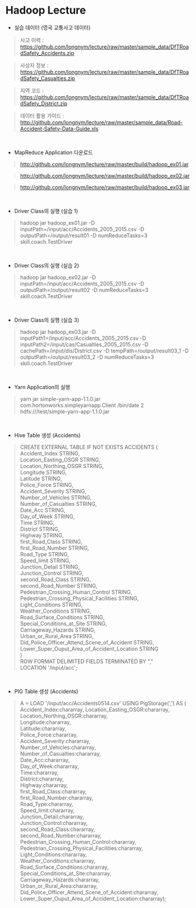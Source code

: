 Hadoop Lecture
==================

- 실습 데이터 (영국 교통사고 데이터)

> 사고 이력 : https://github.com/longnym/lecture/raw/master/sample_data/DfTRoadSafety_Accidents.zip

> 사상자 정보 : https://github.com/longnym/lecture/raw/master/sample_data/DfTRoadSafety_Casualties.zip

> 지역 코드 : https://github.com/longnym/lecture/raw/master/sample_data/DfTRoadSafety_District.zip

> 데이터 활용 가이드 : http://github.com/longnym/lecture/raw/master/sample_data/Road-Accident-Safety-Data-Guide.xls

<br>

- MapReduce Application 다운로드

> http://github.com/longnym/lecture/raw/master/build/hadoop_ex01.jar

> http://github.com/longnym/lecture/raw/master/build/hadoop_ex02.jar

> http://github.com/longnym/lecture/raw/master/build/hadoop_ex03.jar

<br>

- Driver Class의 실행 (실습 1)

>hadoop jar hadoop_ex01.jar -D inputPath=/input/acc/Accidents_2005_2015.csv -D outputPath=/output/result01 -D numReduceTasks=3 skill.coach.TestDriver

<br>

- Driver Class의 실행 (실습 2)

>hadoop jar hadoop_ex02.jar -D inputPath=/input/acc/Accidents_2005_2015.csv -D outputPath=/output/result02 -D numReduceTasks=3 skill.coach.TestDriver

<br>

- Driver Class의 실행 (실습 3)

>hadoop jar hadoop_ex03.jar -D inputPath1=/input/acc/Accidents_2005_2015.csv -D inputPath2=/input/cas/Casualties_2005_2015.csv -D cachePath=/input/dis/District.csv -D tempPath=/output/result03_1 -D outputPath=/output/result03_2 -D numReduceTasks=3 skill.coach.TestDriver

<br>

- Yarn Application의 실행

>yarn jar simple-yarn-app-1.1.0.jar com.hortonworks.simpleyarnapp.Client /bin/date 2 hdfs:///test/simple-yarn-app-1.1.0.jar

<br>

- Hive Table 생성 (Accidents)

>CREATE EXTERNAL TABLE IF NOT EXISTS ACCIDENTS (
<br>Accident_Index           STRING,
<br>Location_Easting_OSGR    STRING,
<br>Location_Northing_OSGR   STRING,
<br>Longitude                STRING,
<br>Latitude                 STRING,
<br>Police_Force             STRING,
<br>Accident_Severity        STRING,
<br>Number_of_Vehicles       STRING,
<br>Number_of_Casualties     STRING,
<br>Date_Acc                 STRING,
<br>Day_of_Week              STRING,
<br>Time                     STRING,
<br>District                 STRING,
<br>Highway                  STRING,
<br>first_Road_Class           STRING,
<br>first_Road_Number          STRING,
<br>Road_Type                STRING,
<br>Speed_limit              STRING,
<br>Junction_Detail          STRING,
<br>Junction_Control         STRING,
<br>second_Road_Class           STRING,
<br>second_Road_Number          STRING,
<br>Pedestrian_Crossing_Human_Control            STRING,
<br>Pedestrian_Crossing_Physical_Facilities      STRING,
<br>Light_Conditions                             STRING,
<br>Weather_Conditions                           STRING,
<br>Road_Surface_Conditions                      STRING,
<br>Special_Conditions_at_Site                   STRING,
<br>Carriageway_Hazards                          STRING,
<br>Urban_or_Rural_Area                          STRING,
<br>Did_Police_Officer_Attend_Scene_of_Accident  STRING,
<br>Lower_Super_Ouput_Area_of_Accident_Location  STRING
<br>)
<br>ROW FORMAT DELIMITED FIELDS TERMINATED BY ","
<br>LOCATION '/input/acc';

<br>

- PIG Table 생성 (Accidents)

>A = LOAD '/input/acc/Accidents0514.csv' USING PigStorage(',') AS (
<br>Accident_Index:chararray, Location_Easting_OSGR:chararray, Location_Northing_OSGR:chararray, 
<br>Longitude:chararray, 
<br>Latitude:chararray, 
<br>Police_Force:chararray, 
<br>Accident_Severity:chararray, 
<br>Number_of_Vehicles:chararray, 
<br>Number_of_Casualties:chararray, 
<br>Date_Acc:chararray, 
<br>Day_of_Week:chararray, 
<br>Time:chararray, 
<br>District:chararray, 
<br>Highway:chararray, 
<br>first_Road_Class:chararray, 
<br>first_Road_Number:chararray, 
<br>Road_Type:chararray, 
<br>Speed_limit:chararray, 
<br>Junction_Detail:chararray, 
<br>Junction_Control:chararray, 
<br>second_Road_Class:chararray, 
<br>second_Road_Number:chararray, 
<br>Pedestrian_Crossing_Human_Control:chararray, 
<br>Pedestrian_Crossing_Physical_Facilities:chararray, 
<br>Light_Conditions:chararray, 
<br>Weather_Conditions:chararray, 
<br>Road_Surface_Conditions:chararray, 
<br>Special_Conditions_at_Site:chararray, 
<br>Carriageway_Hazards:chararray, 
<br>Urban_or_Rural_Area:chararray, 
<br>Did_Police_Officer_Attend_Scene_of_Accident:chararray, 
<br>Lower_Super_Ouput_Area_of_Accident_Location:chararray);
